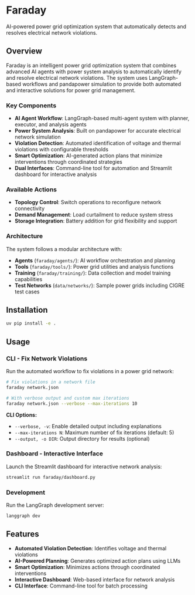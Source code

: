 # Faraday

AI-powered power grid optimization system that automatically detects and resolves electrical network violations.

## Overview

Faraday is an intelligent power grid optimization system that combines advanced AI agents with power system analysis to automatically identify and resolve electrical network violations. The system uses LangGraph-based workflows and pandapower simulation to provide both automated and interactive solutions for power grid management.

### Key Components

- **AI Agent Workflow**: LangGraph-based multi-agent system with planner, executor, and analysis agents
- **Power System Analysis**: Built on pandapower for accurate electrical network simulation
- **Violation Detection**: Automated identification of voltage and thermal violations with configurable thresholds
- **Smart Optimization**: AI-generated action plans that minimize interventions through coordinated strategies
- **Dual Interfaces**: Command-line tool for automation and Streamlit dashboard for interactive analysis

### Available Actions

- **Topology Control**: Switch operations to reconfigure network connectivity
- **Demand Management**: Load curtailment to reduce system stress
- **Storage Integration**: Battery addition for grid flexibility and support

### Architecture

The system follows a modular architecture with:
- **Agents** (`faraday/agents/`): AI workflow orchestration and planning
- **Tools** (`faraday/tools/`): Power grid utilities and analysis functions
- **Training** (`faraday/training/`): Data collection and model training capabilities
- **Test Networks** (`data/networks/`): Sample power grids including CIGRE test cases

## Installation

```bash
uv pip install -e .
```

## Usage

### CLI - Fix Network Violations

Run the automated workflow to fix violations in a power grid network:

```bash
# Fix violations in a network file
faraday network.json

# With verbose output and custom max iterations
faraday network.json --verbose --max-iterations 10
```

**CLI Options:**
- `--verbose, -v`: Enable detailed output including explanations
- `--max-iterations N`: Maximum number of fix iterations (default: 5)
- `--output, -o DIR`: Output directory for results (optional)

### Dashboard - Interactive Interface

Launch the Streamlit dashboard for interactive network analysis:

```bash
streamlit run faraday/dashboard.py
```

### Development

Run the LangGraph development server:

```bash
langgraph dev
```

## Features

- **Automated Violation Detection**: Identifies voltage and thermal violations
- **AI-Powered Planning**: Generates optimized action plans using LLMs
- **Smart Optimization**: Minimizes actions through coordinated interventions
- **Interactive Dashboard**: Web-based interface for network analysis
- **CLI Interface**: Command-line tool for batch processing
 
